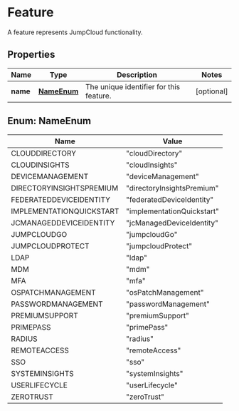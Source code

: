 

# Feature

A feature represents JumpCloud functionality.

## Properties

| Name | Type | Description | Notes |
|------------ | ------------- | ------------- | -------------|
|**name** | [**NameEnum**](#NameEnum) | The unique identifier for this feature. |  [optional] |



## Enum: NameEnum

| Name | Value |
|---- | -----|
| CLOUDDIRECTORY | &quot;cloudDirectory&quot; |
| CLOUDINSIGHTS | &quot;cloudInsights&quot; |
| DEVICEMANAGEMENT | &quot;deviceManagement&quot; |
| DIRECTORYINSIGHTSPREMIUM | &quot;directoryInsightsPremium&quot; |
| FEDERATEDDEVICEIDENTITY | &quot;federatedDeviceIdentity&quot; |
| IMPLEMENTATIONQUICKSTART | &quot;implementationQuickstart&quot; |
| JCMANAGEDDEVICEIDENTITY | &quot;jcManagedDeviceIdentity&quot; |
| JUMPCLOUDGO | &quot;jumpcloudGo&quot; |
| JUMPCLOUDPROTECT | &quot;jumpcloudProtect&quot; |
| LDAP | &quot;ldap&quot; |
| MDM | &quot;mdm&quot; |
| MFA | &quot;mfa&quot; |
| OSPATCHMANAGEMENT | &quot;osPatchManagement&quot; |
| PASSWORDMANAGEMENT | &quot;passwordManagement&quot; |
| PREMIUMSUPPORT | &quot;premiumSupport&quot; |
| PRIMEPASS | &quot;primePass&quot; |
| RADIUS | &quot;radius&quot; |
| REMOTEACCESS | &quot;remoteAccess&quot; |
| SSO | &quot;sso&quot; |
| SYSTEMINSIGHTS | &quot;systemInsights&quot; |
| USERLIFECYCLE | &quot;userLifecycle&quot; |
| ZEROTRUST | &quot;zeroTrust&quot; |



